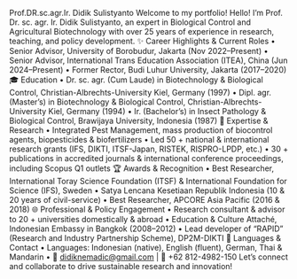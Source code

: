 Prof.DR.sc.agr.Ir. Didik Sulistyanto
Welcome to my portfolio!
Hello! I’m Prof. Dr. sc. agr. Ir. Didik Sulistyanto, an expert in Biological Control and Agricultural Biotechnology with over 25 years of experience in research, teaching, and policy development.
✨ Career Highlights & Current Roles
• Senior Advisor, University of Borobudur, Jakarta (Nov 2022–Present)
• Senior Advisor, International Trans Education Association (ITEA), China (Jun 2024–Present)
• Former Rector, Budi Luhur University, Jakarta (2017–2020)
🎓 Education
• Dr. sc. agr. (Cum Laude) in Biotechnology & Biological Control, Christian-Albrechts-University Kiel, Germany (1997)
• Dipl. agr. (Master’s) in Biotechnology & Biological Control, Christian-Albrechts-University Kiel, Germany (1994)
• Ir. (Bachelor’s) in Insect Pathology & Biological Control, Brawijaya University, Indonesia (1987)
🔬 Expertise & Research
• Integrated Pest Management, mass production of biocontrol agents, biopesticides & biofertilizers
• Led 50 + national & international research grants (IFS, DIKTI, ITSF-Japan, RISTEK, RISPRO-LPDP, etc.)
• 30 + publications in accredited journals & international conference proceedings, including Scopus Q1 outlets
🏆 Awards & Recognition
• Best Researcher, International Toray Science Foundation (ITSF) & International Foundation for Science (IFS), Sweden
• Satya Lencana Kesetiaan Republik Indonesia (10 & 20 years of civil-service)
• Best Researcher, APCORE Asia Pacific (2016 & 2018)
🌐 Professional & Policy Engagement
• Research consultant & advisor to 20 + universities domestically & abroad
• Education & Culture Attaché, Indonesian Embassy in Bangkok (2008–2012)
• Lead developer of “RAPID” (Research and Industry Partnership Scheme), DP2M-DIKTI
💬 Languages & Contact
• Languages: Indonesian (native), English (fluent), German, Thai & Mandarin
• 📧 didiknemadic@gmail.com | 📱 +62 812-4982-150
Let’s connect and collaborate to drive sustainable research and innovation!
